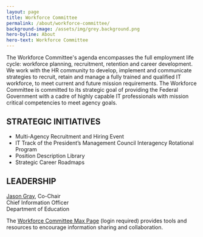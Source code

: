 ```yaml
---
layout: page
title: Workforce Committee
permalink: /about/workforce-committee/
background-image: /assets/img/grey.background.png
hero-byline: About
hero-text: Workforce Committee
---
```

The Workforce Committee's agenda encompasses the full employment life cycle: workforce planning, recruitment, retention and career development. We work with the HR community to develop, implement and communicate strategies to recruit, retain and manage a fully trained and qualified IT workforce, to meet current and future mission requirements. The Workforce Committee is committed to its strategic goal of providing the Federal Government with a cadre of highly capable IT professionals with mission critical competencies to meet agency goals.

## STRATEGIC INITIATIVES
* Multi-Agency Recruitment and Hiring Event
* IT Track of the President’s Management Council Interagency Rotational Program
* Position Description Library
* Strategic Career Roadmaps

## LEADERSHIP
[Jason Gray](https://www.cio.gov/about/members-and-leadership/gray-jason/), Co-Chair  
Chief Information Officer  
Department of Education  

The [Workforce Committee Max Page](https://community.max.gov/display/Egov/CIO+Council+Workforce+Committee) (login required) provides tools and resources to encourage information sharing and collaboration.
